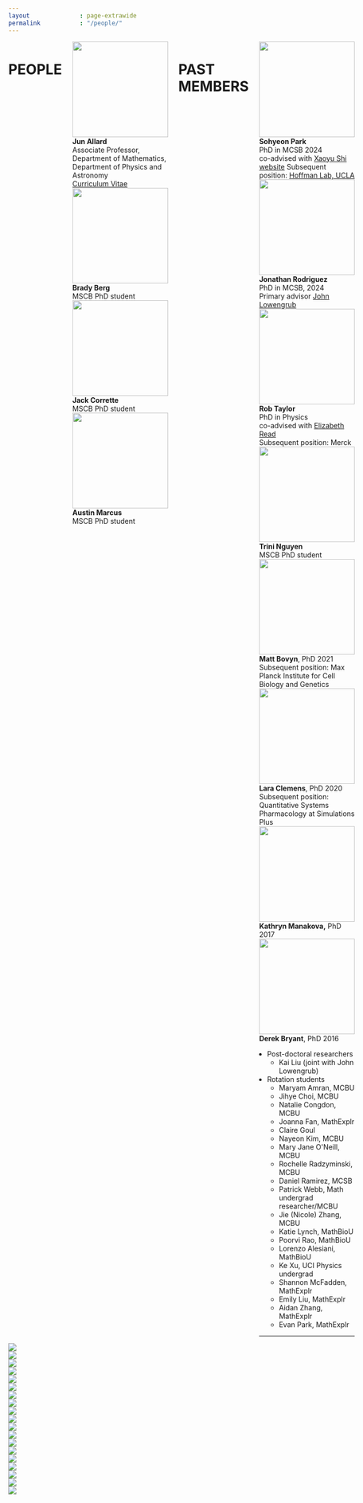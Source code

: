 ```yaml
---
layout              : page-extrawide
permalink           : "/people/"
---
```


<!-- <style>
    .peoplewrapper {
        display: grid;
        grid-template-columns: 1fr 2fr; 
        align-items: center;
        grid-gap: 1em;
        row-gap: 1em;
        padding-bottom: 1em;
    }
    .peoplephoto {
        float:right;
        marginleft:auto;
        padding-left:1em;       
    }
</style> -->

<div class="row"> <!-- This should contain everything on this page content: both people and fun photos-->
    <div class="columns small-12 medium-12 large-6"> <!-- Column to contain all people content -->
        <div class="row">
            <div class="columns small-12">
                <h1>PEOPLE</h1>
            </div>
        </div>
        <div class="row align-middle">
            <div class="peoplewrapper">
                <div><img class="peoplephoto" src="{{ site.urlimg }}photojun.jpg" width="192"></div>
                <div><b>Jun Allard</b><br>
                Associate Professor, 
                Department of Mathematics, 
                Department of Physics and Astronomy<br>
                <a href="{{ site.urlfiles }}cv-allard.pdf">Curriculum Vitae</a></div>
            </div>
            <div class="peoplewrapper">
                <div><img class="peoplephoto" src="{{ site.urlimg }}brady_192px.jpg" width="192"></div>
                <div><b>Brady Berg</b><br>
                MSCB PhD student</div>
            </div>
            <div class="peoplewrapper">
                <div><img class="peoplephoto" src="{{ site.urlimg }}jack_image0_192px.jpeg" width="192"></div>
                <div><b>Jack Corrette</b><br>
                MSCB PhD student</div>
            </div>
            <div class="peoplewrapper">
                <div><img class="peoplephoto" src="{{ site.urlimg }}Afavicon-192x192.png" width="192"></div>
                <div><b>Austin Marcus</b><br>
                MSCB PhD student</div>
            </div>
            <!-- <div class="peoplewrapper">
                <div><img class="peoplephoto" src="{{ site.urlimg }}Afavicon-192x192.png" width="192"></div>
                <div><b>Ke Xu</b><br>
                UCI Physics/CS undergraduate</div>
            </div> -->
        </div> <!-- Done row with current people -->
        <div class="row"> <!-- past members section -->
            <div class="columns small-12">
                <h1>PAST MEMBERS</h1>
            </div>
        </div>
        <div class="row align-middle"> <!-- Row with all past people -->
            <div class="peoplewrapper">
                <div><img class="peoplephoto" src="{{ site.urlimg }}SohyeonPark_192px.jpeg" width="192"></div>
                <div><b>Sohyeon Park</b><br>
                PhD in MCSB 2024<br>
                co-advised with <a href="https://xyushi.wixsite.com/xshi">Xaoyu Shi</a><br>
                <a href="https://sites.google.com/uci.edu/sohyeonpark/about-me">website</a>
                Subsequent position: <a href="https://www.signalingsystems.ucla.edu/">Hoffman Lab, UCLA</a></div>
            </div>
            <div class="peoplewrapper">
                <div><img class="peoplephoto" src="{{ site.urlimg }}Afavicon-192x192.png" width="192"></div>
                <div><b>Jonathan Rodriguez</b><br>
                PhD in MCSB, 2024<br>
                Primary advisor <a href="https://ccbs.uci.edu/team/john-lowengrub/">John Lowengrub</a></div>
            </div>
            <div class="peoplewrapper">
                <div><img class="peoplephoto" src="{{ site.urlimg }}Afavicon-192x192.png" width="192"></div>
                <div><b>Rob Taylor</b><br>
                PhD in Physics<br>
                co-advised with <a href="https://readlab.eng.uci.edu/">Elizabeth Read</a><br>
                Subsequent position: Merck</div>
            </div>
            <div class="peoplewrapper">
                <div><img class="peoplephoto" src="{{ site.urlimg }}Afavicon-192x192.png" width="192"></div>
                <div><b>Trini Nguyen</b><br>
                MSCB PhD student</div>
            </div>
            <div class="peoplewrapper">
                <div><img class="peoplephoto" src="{{ site.urlimg }}Afavicon-192x192.png" width="192"></div>
                <div><b>Matt Bovyn</b>, PhD 2021<br>
                Subsequent position: Max Planck Institute for Cell Biology and Genetics</div>
            </div>
            <div class="peoplewrapper">
                <div><img class="peoplephoto" src="{{ site.urlimg }}Afavicon-192x192.png" width="192"></div>
                <div><b>Lara Clemens</b>, PhD 2020<br>
                Subsequent position: Quantitative Systems Pharmacology at Simulations Plus</div>
            </div>
            <div class="peoplewrapper">
                <div><img class="peoplephoto" src="{{ site.urlimg }}Afavicon-192x192.png" width="192"></div>
                <div><b>Kathryn Manakova,</b> PhD 2017</div>
            </div>
            <div class="peoplewrapper">
                <div><img class="peoplephoto" src="{{ site.urlimg }}Afavicon-192x192.png" width="192"></div>
                <div><b>Derek Bryant</b>, PhD 2016</div>
            </div>
            <div> <!-- OTHER PAST -->
                <ul style="padding-left: 1rem">
                    <li>Post-doctoral researchers
                    <ul>
                        <li>Kai Liu (joint with John Lowengrub)</li>
                    </ul>
                    </li>
                    <li>Rotation students
                    <ul>
                        <li>Maryam Amran, MCBU</li>
                        <li>Jihye Choi, MCBU</li>
                        <li>Natalie Congdon, MCBU</li>
                        <li>Joanna Fan, MathExplr</li>
                        <li>Claire Goul</li>
                        <li>Nayeon Kim, MCBU</li>
                        <li>Mary Jane O'Neill, MCBU</li>
                        <li>Rochelle Radzyminski, MCBU</li>
                        <li>Daniel Ramirez, MCSB</li>
                        <li>Patrick Webb, Math undergrad researcher/MCBU</li>
                        <li>Jie (Nicole) Zhang, MCBU</li>
                        <li>Katie Lynch, MathBioU</li>
                        <li>Poorvi Rao, MathBioU</li>
                        <li>Lorenzo Alesiani, MathBioU</li>
                        <li>Ke Xu, UCI Physics undergrad</li>
                        <li>Shannon McFadden, MathExplr</li>
                        <li>Emily Liu, MathExplr</li>
                        <li>Aidan Zhang, MathExplr</li>
                        <li>Evan Park, MathExplr</li>
                    </ul>
                    </li>
                </ul>
                <hr>
            </div>
        </div> <!-- Done row with all past people -->
    </div> <!-- Done column that contains all people content-->
    <!-- Photos of fun -->
    <!-- 2023 -->
    <div class="column small-12 medium-12 large-6">
        <img src="{{ site.urlimg }}PXL_20231118_212151696.jpg">
    </div> 
     <!-- 2022 -->
    <div class="column small-12 medium-12 large-6">
        <img src="{{ site.urlimg }}PXL_20221212_171623459.jpg">
    </div> 
    <div class="column small-12 medium-12 large-6">
        <img src="{{ site.urlimg }}PXL_20221212_180556588.jpg">
    </div> 
    <div class="column small-12 medium-12 large-6">
        <img src="{{ site.urlimg }}PXL_20221212_195546518.jpg">
    </div>
    <div class="column small-12 medium-12 large-6">
        <img src="{{ site.urlimg }}PXL_20221213_002818574~2.jpg">
    </div>
    <div class="column small-12 medium-12 large-6">
        <img src="{{ site.urlimg }}sohyeon2019.jpg">
    </div>
     <!-- 2022 -->
    <div class="column small-12 medium-12 large-6">
        <img src="{{ site.urlimg }}IMG_4706.jpg">
    </div> 
    <div class="column small-12 medium-12 large-6">
        <img src="{{ site.urlimg }}PXL_20220220_232140407.jpg">
    </div> 
    <div class="column small-12 medium-12 large-6">
        <img src="{{ site.urlimg }}PXL_20220220_184131302.PORTRAIT.jpg">
    </div>
    <div class="column small-12 medium-12 large-6">
        <img src="{{ site.urlimg }}PXL_20220223_052932459.NIGHT.jpg">
    </div>
    <div class="column small-12 medium-12 large-6">
        <img src="{{ site.urlimg }}PXL_20220223_022415323.NIGHT_2.jpg">
    </div>
    <!-- 2019 -->
    <div class="column small-12 medium-12 large-6">
        <img src="{{ site.urlimg }}group19f.jpg" >
    </div>
    <div class="column small-12 medium-12 large-6">
        <img src="{{ site.urlimg }}img_20191126_114741.jpg" >
    </div>
    <div class="column small-12 medium-12 large-6">
        <img src="{{ site.urlimg }}matt2019.jpg">
    </div>
    <!-- 2018 -->
    <div class="column small-12 medium-12 large-6">
        <img src="{{ site.urlimg }}20180330allardgroupphoto.jpeg">
    </div>
    <div class="column small-12 medium-12 large-6">
        <img src="{{ site.urlimg }}39273544_10156593333079694_8710688989096443904_n.jpg">
    </div>
    <!-- 2017 -->
    <div class="column small-12 medium-12 large-6">
        <img src="{{ site.urlimg }}img_20170422_153511.jpg" >
    </div>
    <!--
    <div class="column small-12 medium-12 large-6">
        <img src="{{ site.urlimg }}img_20170402_022106.jpg" >
    </div>
    -->
    <!-- 2016 -->
    <div class="column small-12 medium-12 large-6">
        <img src="{{ site.urlimg }}img_0064.jpg" >
    </div>
    <!-- 2015 -->
    <div class="column small-12 medium-12 large-6">
        <img src="{{ site.urlimg }}allardlab2015largecropped512.jpeg" >
    </div>
    <!-- 2014 -->
    <!--
    <div class="column small-12 medium-12 large-6">
        <img src="{{ site.urlimg }}photoderekbiophys2014_390px.jpeg">
    </div>
    <div class="column small-12 medium-12 large-6">
        <img src="{{ site.urlimg }}photogroup390px.jpeg">
    </div>
    -->

</div>


